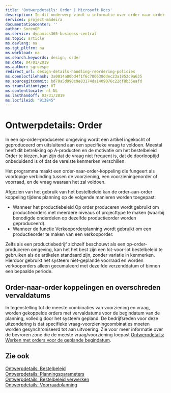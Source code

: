 ```yaml
---
title: 'Ontwerpdetails: Order | Microsoft Docs'
description: In dit onderwerp vindt u informatie over order-naar-order-koppelingen in een omgeving waarin op order wordt geproduceerd.
services: project-madeira
documentationcenter: ''
author: SorenGP
ms.service: dynamics365-business-central
ms.topic: article
ms.devlang: na
ms.tgt_pltfrm: na
ms.workload: na
ms.search.keywords: design, order
ms.date: 04/01/2019
ms.author: sgroespe
redirect_url: design-details-handling-reordering-policies
ms.openlocfilehash: 3a0014a80bd4f1f6c786638ddec23a1852c9a635
ms.sourcegitcommit: bd78a5d990c9e83174da1409076c22df8b35eafd
ms.translationtype: HT
ms.contentlocale: nl-NL
ms.lasthandoff: 03/31/2019
ms.locfileid: "913845"
---
```

# <a name="design-details-order"></a>Ontwerpdetails: Order
In een op-order-produceren omgeving wordt een artikel ingekocht of geproduceerd om uitsluitend aan een specifieke vraag te voldoen. Meestal heeft dit betrekking op A-producten en de motivatie om het bestelbeleid Order te kiezen, kan zijn dat de vraag niet frequent is, dat de doorlooptijd onbeduidend is of dat de vereiste kenmerken verschillen.  

Het programma maakt een order-naar-order-koppeling die fungeert als voorlopige verbinding tussen de voorziening, een voorzieningenorder of voorraad, en de vraag waaraan het zal voldoen.  

Afgezien van het gebruik van het bestelbeleid kan de order-aan-order koppeling tijdens planning op de volgende manieren worden toegepast:  

* Wanneer het productiebeleid Op order produceren wordt gebruikt om productieorders met meerdere niveaus of projecttype te maken (waarbij benodigde onderdelen op dezelfde productieorder worden geproduceerd).  
* Wanneer de functie Verkooporderplanning wordt gebruikt om een productieorder te maken van een verkooporder.  

Zelfs als een productiebedrijf zichzelf beschouwt als een op-order-produceren omgeving, kan het het best zijn een lot-voor-lot bestelbeleid te gebruiken als de artikelen standaard zijn, zonder variatie in kenmerken. Hierdoor gebruikt het systeem niet-geplande voorraad en worden verkooporders alleen gecumuleerd met dezelfde verzenddatum of binnen een bepaalde periode.  

## <a name="order-to-order-links-and-past-due-dates"></a>Order-naar-order koppelingen en overschreden vervaldatums  
In tegenstelling tot de meeste combinaties van voorziening en vraag, worden gekoppelde orders met vervaldatums voor de begindatum van de planning, volledig door het systeem gepland. De bedrijfsreden voor deze uitzondering is dat specifieke vraag-voorzieningcombinaties moeten worden gesynchroniseerd tot aan uitvoering. Zie voor meer informatie over de bevroren zone die de meeste vraag/voorziening toepast [Ontwerpdetails: Werken met orders voor de geplande begindatum](design-details-dealing-with-orders-before-the-planning-starting-date.md).  

## <a name="see-also"></a>Zie ook  
[Ontwerpdetails: Bestelbeleid](design-details-reordering-policies.md)   
[Ontwerpdetails: Planningsparameters](design-details-planning-parameters.md)   
[Ontwerpdetails: Bestelbeleid verwerken](design-details-handling-reordering-policies.md)   
[Ontwerpdetails: Voorraadplanning](design-details-supply-planning.md)
